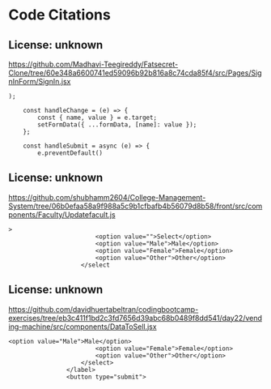 # Code Citations

## License: unknown
https://github.com/Madhavi-Teegireddy/Fatsecret-Clone/tree/60e348a6600741ed59096b92b816a8c74cda85f4/src/Pages/SignInForm/SignIn.jsx

```
);

    const handleChange = (e) => {
        const { name, value } = e.target;
        setFormData({ ...formData, [name]: value });
    };

    const handleSubmit = async (e) => {
        e.preventDefault()
```


## License: unknown
https://github.com/shubhamm2604/College-Management-System/tree/06b0efaa58a9f988a5c9b1cfbafb4b56079d8b58/front/src/components/Faculty/Updatefacult.js

```
>
                        <option value="">Select</option>
                        <option value="Male">Male</option>
                        <option value="Female">Female</option>
                        <option value="Other">Other</option>
                    </select
```


## License: unknown
https://github.com/davidhuertabeltran/codingbootcamp-exercises/tree/eb3c411f1bd2c3fd7656d39abc68b0489f8dd541/day22/vending-machine/src/components/DataToSell.jsx

```
<option value="Male">Male</option>
                        <option value="Female">Female</option>
                        <option value="Other">Other</option>
                    </select>
                </label>
                <button type="submit">
```

